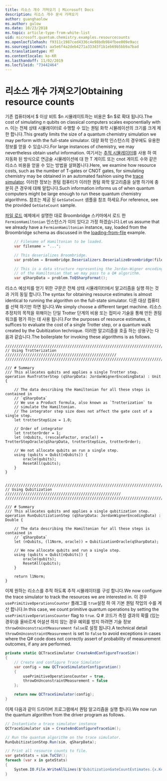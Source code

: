 ```yaml
---
title: 리소스 개수 가져오기 | Microsoft Docs
description: 리소스 개수 문서 가져오기
author: guanghaolow
ms.author: gulow
ms.date: 10/23/2018
ms.topic: article-type-from-white-list
uid: microsoft.quantum.chemistry.examples.resourcecounts
ms.openlocfilehash: f9311c1987ced4336c4e98bdb984fbee009e9acc
ms.sourcegitcommit: aa5e6f4a2deb4271a333d3f1b1eb69b5bb9a7bad
ms.translationtype: MT
ms.contentlocale: ko-KR
ms.lasthandoff: 11/02/2019
ms.locfileid: "73442464"
---
```

# <a name="obtaining-resource-counts"></a><span data-ttu-id="9238f-103">리소스 개수 가져오기</span><span class="sxs-lookup"><span data-stu-id="9238f-103">Obtaining resource counts</span></span>

<span data-ttu-id="9238f-104">기존 컴퓨터에서 $ 이상 비트 $n 시뮬레이트하는 비용은 $n $로 확대 됩니다.</span><span class="sxs-lookup"><span data-stu-id="9238f-104">The cost of simulating $n$ qubits on classical computers scales exponentially with $n$.</span></span> <span data-ttu-id="9238f-105">이는 전체 상태 시뮬레이터로 수행할 수 있는 퀀텀 화학 시뮬레이션의 크기를 크게 제한 합니다.</span><span class="sxs-lookup"><span data-stu-id="9238f-105">This greatly limits the size of a quantum chemistry simulation we may perform with the full-state simulator.</span></span> <span data-ttu-id="9238f-106">대량 화학 인스턴스의 경우에도 유용한 정보를 얻을 수 있습니다.</span><span class="sxs-lookup"><span data-stu-id="9238f-106">For large instances of chemistry, we may nevertheless obtain useful information.</span></span> <span data-ttu-id="9238f-107">여기서는 [추적 시뮬레이터](xref:microsoft.quantum.machines.qc-trace-simulator.intro)를 사용 하 여 자동화 된 방식으로 연금술 시뮬레이션에 대 한 T 게이트 또는 cnot 게이트 수와 같은 리소스 비용을 얻을 수 있는 방법을 살펴봅니다.</span><span class="sxs-lookup"><span data-stu-id="9238f-107">Here, we examine how resource costs, such as the number of T-gates or CNOT gates, for simulating chemistry may be obtained in an automated fashion using the [trace simulator](xref:microsoft.quantum.machines.qc-trace-simulator.intro).</span></span> <span data-ttu-id="9238f-108">이러한 정보는 퀀텀 컴퓨터가 이러한 퀀텀 화학 알고리즘을 실행 하기에 충분히 큰 경우에 대해 알립니다.</span><span class="sxs-lookup"><span data-stu-id="9238f-108">Such information informs us of when quantum computers might be large enough to run these quantum chemistry algorithms.</span></span> <span data-ttu-id="9238f-109">참조는 제공 된 `GetGateCount` 샘플을 참조 하세요.</span><span class="sxs-lookup"><span data-stu-id="9238f-109">For reference, see the provided `GetGateCount` sample.</span></span>

<span data-ttu-id="9238f-110">[파일 로드](xref:microsoft.quantum.chemistry.examples.loadhamiltonian) 예제에서 설명한 대로 Broombridge 스키마에서 로드 한 `FermionHamiltonian` 인스턴스가 이미 있다고 가정 하겠습니다.</span><span class="sxs-lookup"><span data-stu-id="9238f-110">Let us assume that we already have a `FermionHamiltonian` instance, say, loaded from the Broombridge schema as discussed in the [loading-from-file](xref:microsoft.quantum.chemistry.examples.loadhamiltonian) example.</span></span> 

```csharp
    // Filename of Hamiltonian to be loaded.
    var filename = "...";

    // This deserializes Broombridge.
    var problem = Broombridge.Deserializers.DeserializeBroombridge(filename).ProblemDescriptions.First();

    // This is a data structure representing the Jordan-Wigner encoding 
    // of the Hamiltonian that we may pass to a Q# algorithm.
    var qSharpData = problem.ToQSharpFormat();
```

<span data-ttu-id="9238f-111">리소스 예상치를 얻기 위한 구문은 전체 상태 시뮬레이터에서 알고리즘을 실행 하는 것과 거의 동일 합니다.</span><span class="sxs-lookup"><span data-stu-id="9238f-111">The syntax for obtaining resource estimates is almost identical to running the algorithm on the full-state simulator.</span></span> <span data-ttu-id="9238f-112">다른 대상 컴퓨터를 선택 하기만 하면 됩니다.</span><span class="sxs-lookup"><span data-stu-id="9238f-112">We simply choose a different target machine.</span></span> <span data-ttu-id="9238f-113">리소스 추정치의 목적을 위해이는 단일 Trotter 단계의 비용 또는 접미사 기술을 통해 만든 퀀텀 워크를 평가 하는 데 사용 됩니다.</span><span class="sxs-lookup"><span data-stu-id="9238f-113">For the purposes of resource estimates, it suffices to evaluate the cost of a single Trotter step, or a quantum walk created by the Qubitization technique.</span></span> <span data-ttu-id="9238f-114">이러한 알고리즘을 호출 하는 상용구는 다음과 같습니다.</span><span class="sxs-lookup"><span data-stu-id="9238f-114">The boilerplate for invoking these algorithms is as follows.</span></span>

```qsharp
//////////////////////////////////////////////////////////////////////////
// Using Trotterization //////////////////////////////////////////////////
//////////////////////////////////////////////////////////////////////////

/// # Summary
/// This allocates qubits and applies a single Trotter step.
operation RunTrotterStep (qSharpData: JordanWignerEncodingData) : Unit {
    
    // The data describing the Hamiltonian for all these steps is contained in
    // `qSharpData`
    // We use a Product formula, also known as `Trotterization` to
    // simulate the Hamiltonian.
    // The integrator step size does not affect the gate cost of a single step.
    let trotterStepSize = 1.0;
    
    // Order of integrator
    let trotterOrder = 1;
    let (nQubits, (rescaleFactor, oracle)) = TrotterStepOracle(qSharpData, trotterStepSize, trotterOrder);
    
    // We not allocate qubits an run a single step.
    using (qubits = Qubit[nQubits]) {
        oracle(qubits);
        ResetAll(qubits);
    }
}


//////////////////////////////////////////////////////////////////////////
// Using Qubitization ////////////////////////////////////////////////////
//////////////////////////////////////////////////////////////////////////

/// # Summary
/// This allocates qubits and applies a single qubitization step.
operation RunQubitizationStep (qSharpData: JordanWignerEncodingData) : Double {
    
    // The data describing the Hamiltonian for all these steps is contained in
    // `qSharpData`
    let (nQubits, (l1Norm, oracle)) = QubitizationOracle(qSharpData);
    
    // We now allocate qubits and run a single step.
    using (qubits = Qubit[nQubits]) {
        oracle(qubits);
        ResetAll(qubits);
    }
    
    return l1Norm;
}
```

<span data-ttu-id="9238f-115">이제 원하는 리소스를 추적 하도록 추적 시뮬레이터를 구성 합니다.</span><span class="sxs-lookup"><span data-stu-id="9238f-115">We now configure the trace simulator to track the resources we are interested in.</span></span> <span data-ttu-id="9238f-116">이 경우 `usePrimitiveOperationsCounter` 플래그를 `true`설정 하 여 기본 퀀텀 작업의 수를 계산 합니다.</span><span class="sxs-lookup"><span data-stu-id="9238f-116">In this case, we count primitive quantum operations by setting the `usePrimitiveOperationsCounter` flag to `true`.</span></span> <span data-ttu-id="9238f-117">Q # 코드가 측정 결과의 확률 (있는 경우)을 올바르게 어설션 하지 않는 경우 예외를 방지 하려면 기술 정보 `throwOnUnconstraintMeasurement` `false`로 설정 됩니다.</span><span class="sxs-lookup"><span data-stu-id="9238f-117">A technical detail `throwOnUnconstraintMeasurement` is set to `false` to avoid exceptions in cases where the Q# code does not correctly assert of probability of measurement outcomes, if any are performed.</span></span>

```csharp
private static QCTraceSimulator CreateAndConfigureTraceSim()
{
    // Create and configure Trace Simulator
    var config = new QCTraceSimulatorConfiguration()
    {
        usePrimitiveOperationsCounter = true,
        throwOnUnconstraintMeasurement = false
    };

    return new QCTraceSimulator(config);
}
```

<span data-ttu-id="9238f-118">이제 다음과 같이 드라이버 프로그램에서 퀀텀 알고리즘을 실행 합니다.</span><span class="sxs-lookup"><span data-stu-id="9238f-118">We now run the quantum algorithm from the driver program as follows.</span></span>

```csharp
// Instantiate a trace simulator instance
QCTraceSimulator sim = CreateAndConfigureTraceSim();

// Run the quantum algorithm on the trace simulator.
RunQubitizationStep.Run(sim, qSharpData);

// Print all resource counts to file.
var gateStats = sim.ToCSV();
foreach (var x in gateStats)
{
    System.IO.File.WriteAllLines($"QubitizationGateCountEstimates.{x.Key}.csv", new string[] { x.Value });
}
```